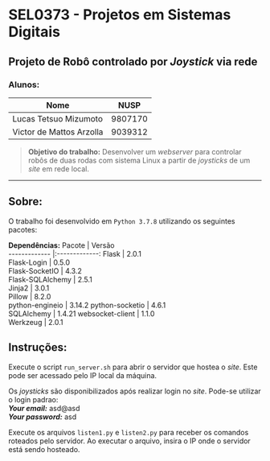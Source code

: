 # SEL0373 - Projetos em Sistemas Digitais


## Projeto de Robô controlado por *Joystick* via rede

### Alunos:
Nome        | NUSP  
------------- |:-------------:
Lucas Tetsuo Mizumoto | 9807170
Victor de Mattos Arzolla    |  9039312


>**Objetivo do trabalho:**
Desenvolver um *webserver* para controlar robôs de duas rodas com sistema Linux a partir de *joysticks* de um *site* em rede local.

___

## Sobre:
O trabalho foi desenvolvido em ```Python 3.7.8``` utilizando os seguintes pacotes:

**Dependências:**
Pacote         | Versão  
------------- |:-------------:
Flask            |  2.0.1  
Flask-Login      |  0.5.0  
Flask-SocketIO   |  4.3.2  
Flask-SQLAlchemy |  2.5.1  
Jinja2           |  3.0.1  
Pillow           |  8.2.0  
python-engineio  |  3.14.2 
python-socketio  |  4.6.1  
SQLAlchemy       |  1.4.21 
websocket-client |  1.1.0  
Werkzeug         |  2.0.1  

## Instruções:


Execute o script ```run_server.sh``` para abrir o servidor que hostea o *site*. Este pode ser acessado pelo IP local da máquina.
<br>

Os *joysticks* são disponibilizados após realizar login no *site*.
Pode-se utilizar o login padrao:
<br>
***Your email:*** asd@asd
<br>
***Your password:*** asd
<br>

Execute os arquivos ```listen1.py``` e ```listen2.py``` para receber os comandos roteados pelo servidor. Ao executar o arquivo, insira o IP onde o servidor está sendo hosteado.

